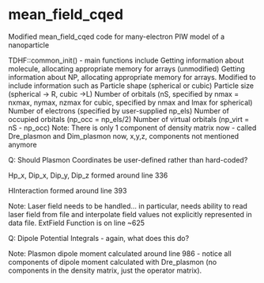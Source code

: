 # mean_field_cqed
Modified mean_field_cqed code for many-electron PIW model of a nanoparticle

TDHF::common_init() - main functions include
  Getting information about molecule, allocating appropriate memory for arrays (unmodified)
  Getting information about NP, allocating appropriate memory for arrays.  Modified to include information such as 
    Particle shape (spherical or cubic)
    Particle size (spherical -> R, cubic ->L)
    Number of orbitals (nS, specified by nmax = nxmax, nymax, nzmax for cubic, specified by nmax and lmax for spherical)
    Number of electrons (specified by user-supplied np_els)
    Number of occupied orbitals (np_occ = np_els/2)
    Number of virtual orbitals (np_virt = nS - np_occ)
   Note:  There is only 1 component of density matrix now - called Dre_plasmon and Dim_plasmon now, x,y,z, components 
   not mentioned anymore
   
   Q: Should Plasmon Coordinates be user-defined rather than hard-coded?
   
   Hp_x, Dip_x, Dip_y, Dip_z formed around line 336
   
   HInteraction formed around line 393
   
   Note:  Laser field needs to be handled... in particular, needs ability to read laser field from file and interpolate
   field values not explicitly represented in data file.  ExtField Function is on line ~625
   
   Q:  Dipole Potential Integrals - again, what does this do?
   
   Note:  Plasmon dipole moment calculated around line 986 - notice all components of dipole moment calculated with
   Dre_plasmon (no components in the density matrix, just the operator matrix).
   
   
